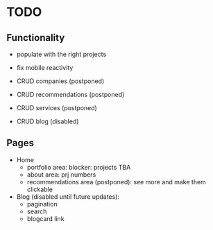 # TODO

## Functionality

- populate with the right projects
- fix mobile reactivity

- CRUD companies (postponed)
- CRUD recommendations (postponed)
- CRUD services (postponed)
- CRUD blog (disabled)

## Pages

- Home
  - portfolio area: blocker: projects TBA
  - about area: prj numbers
  - recommendations area (postponed): see more and make them clickable
- Blog (disabled until future updates):
  - pagination
  - search
  - blogcard link
